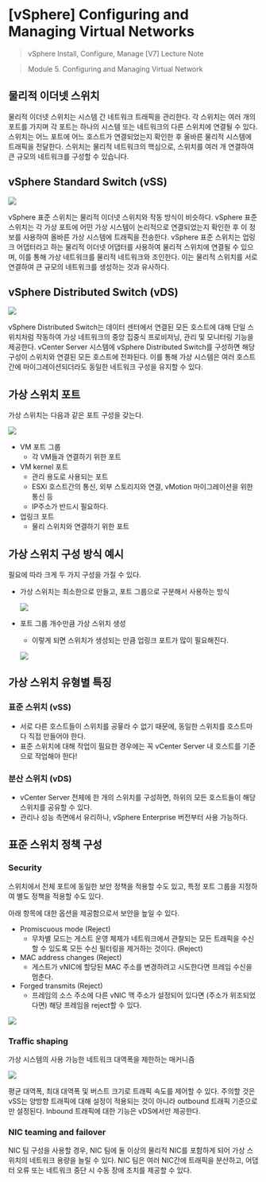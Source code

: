 # [vSphere] Configuring and Managing Virtual Networks

> vSphere Install, Configure, Manage [V7] Lecture Note

> Module 5. Configuring and Managing Virtual Network

## 물리적 이더넷 스위치

물리적 이더넷 스위치는 시스템 간 네트워크 트래픽을 관리한다. 각 스위치는 여러 개의 포트를 가지며 각 포트는 하나의 시스템 또는 네트워크의 다른 스위치에 연결될 수 있다. 스위치는 어느 포트에 어느 호스트가 연결되었는지 확인한 후 올바른 물리적 시스템에 트래픽을 전달한다. 스위치는 물리적 네트워크의 핵심으로, 스위치를 여러 개 연결하여 큰 규모의 네트워크를 구성할 수 있습니다.

## vSphere Standard Switch (vSS)

![](images/2021-09-14-22-32-02.png)

vSphere 표준 스위치는 물리적 이더넷 스위치와 작동 방식이 비슷하다. vSphere 표준 스위치는 각 가상 포트에 어떤 가상 시스템이 논리적으로 연결되었는지 확인한 후 이 정보를 사용하여 올바른 가상 시스템에 트래픽을 전송한다. vSphere 표준 스위치는 업링크 어댑터라고 하는 물리적 이더넷 어댑터를 사용하여 물리적 스위치에 연결될 수 있으며, 이를 통해 가상 네트워크를 물리적 네트워크와 조인한다. 이는 물리적 스위치를 서로 연결하여 큰 규모의 네트워크를 생성하는 것과 유사하다. 

## vSphere Distributed Switch (vDS)

![](images/2021-09-14-22-32-22.png)

vSphere Distributed Switch는 데이터 센터에서 연결된 모든 호스트에 대해 단일 스위치처럼 작동하여 가상 네트워크의 중앙 집중식 프로비저닝, 관리 및 모니터링 기능을 제공한다. vCenter Server 시스템에 vSphere Distributed Switch를 구성하면 해당 구성이 스위치와 연결된 모든 호스트에 전파된다. 이를 통해 가상 시스템은 여러 호스트 간에 마이그레이션되더라도 동일한 네트워크 구성을 유지할 수 있다.

## 가상 스위치 포트

가상 스위치는 다음과 같은 포트 구성을 갖는다.

![](images/2021-09-14-14-05-07.png)

- VM 포트 그룹
    - 각 VM들과 연결하기 위한 포트
- VM kernel 포트
    - 관리 용도로 사용되는 포트
    - ESXi 호스트간의 통신, 외부 스토리지와 연결, vMotion 마이그레이션을 위한 통신 등
    - IP주소가 반드시 필요하다.
- 업링크 포트
    - 물리 스위치와 연결하기 위한 포트

## 가상 스위치 구성 방식 예시

필요에 따라 크게 두 가지 구성을 가질 수 있다.

- 가상 스위치는 최소한으로 만들고, 포트 그룹으로 구분해서 사용하는 방식

    ![](images/2021-09-14-14-07-14.png)

- 포트 그룹 개수만큼 가상 스위치 생성
    - 이렇게 되면 스위치가 생성되는 만큼 업링크 포트가 많이 필요해진다.

    ![](images/2021-09-14-14-07-52.png)

## 가상 스위치 유형별 특징

### 표준 스위치 (vSS)
- 서로 다른 호스트들이 스위치를 공윻라 수 없기 때문에, 동일한 스위치를 호스트마다 직접 만들어야 한다.
- 표준 스위치에 대해 작업이 필요한 경우에는 꼭 vCenter Server 내 호스트를 기준으로 작업해야 한다!

### 분산 스위치 (vDS)
- vCenter Server 전체에 한 개의 스위치를 구성하면, 하위의 모든 호스트들이 해당 스위치를 공유할 수 있다.
- 관리나 성능 측면에서 유리하나, vSphere Enterprise 버전부터 사용 가능하다.

## 표준 스위치 정책 구성

### Security

 스위치에서 전체 포트에 동일한 보안 정책을 적용할 수도 있고, 특정 포트 그룹을 지정하여 별도 정책을 적용할 수도 있다.

 아래 항목에 대한 옵션을 제공함으로서 보안을 높일 수 있다.

 - Promiscuous mode (Reject)
    - 무차별 모드는 게스트 운영 체제가 네트워크에서 관찰되는 모든 트래픽을 수신할 수 있도록 모든 수신 필터링을 제거하는 것이다. (Reject)
 - MAC address changes (Reject)
    - 게스트가 vNIC에 할당된 MAC 주소를 변경하려고 시도한다면 프레임 수신을 멈춘다.
 - Forged transmits (Reject)
    - 프레임의 소스 주소에 다른 vNIC 맥 주소가 설정되어 있다면 (주소가 위조되었다면) 해당 프레임을 reject할 수 있다. 

![](images/2021-09-14-22-42-54.png)

### Traffic shaping

 가상 시스템의 사용 가능한 네트워크 대역폭을 제한하는 매커니즘

![](images/2021-09-14-14-57-42.png)

 평균 대역폭, 최대 대역폭 및 버스트 크기로 트래픽 속도를 제어할 수 있다. 주의할 것은 vSS는 양방향 트래픽에 대해 설정이 적용되는 것이 아니라 outbound 트래픽 기준으로만 설정된다. Inbound 트래픽에 대한 기능은 vDS에서만 제공한다.

### NIC teaming and failover

NIC 팀 구성을 사용할 경우, NIC 팀에 둘 이상의 물리적 NIC를 포함하게 되어 가상 스위치의 네트워크 용량을 늘릴 수 있다. NIC 팀은 여러 NIC간에 트래픽을 분산하고, 어댑터 오류 또는 네트워크 중단 시 수동 장애 조치를 제공할 수 있다.


